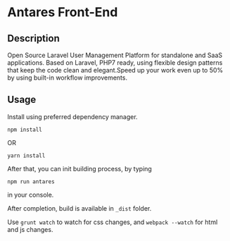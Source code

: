 # Antares Front-End

## Description

Open Source Laravel User Management Platform for standalone and SaaS applications. Based on Laravel, PHP7 ready, using flexible design patterns that keep the code clean and elegant.Speed up your work even up to 50% by using built-in workflow improvements.

## Usage

Install using preferred dependency manager.

`npm install`

OR

`yarn install`

After that, you can init building process, by typing

`npm run antares`

in your console. 

After completion, build is available in `_dist` folder.

Use `grunt watch` to watch for css changes, and `webpack --watch` for html and js changes.